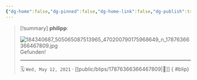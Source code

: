 ```yaml
---
{"dg-home":false,"dg-pinned":false,"dg-home-link":false,"dg-publish":true,"tags":["dgblip"],"disabled rules":["yaml-title","yaml-title-alias","file-name-heading"],"title":"philipp on instagram @ 2021-05-12","created-date":"2021-05-12T16:00:00","updated-date":"2025-05-02T17:43:07","dg-path":"blips/17876366366467809.md","permalink":"/blips/17876366366467809/","dgPassFrontmatter":true}
---
```


> [!summary] **philipp**:
>
> ![184340687_505065087513965_470200790175968649_n_17876366366467809.jpg](/img/user/attachments/184340687_505065087513965_470200790175968649_n_17876366366467809.jpg)
> Gefunden!
> - - -
>
> 🗓️ `Wed, May 12, 2021` · [[public/blips/17876366366467809\|🔗]]
{ #blip}

